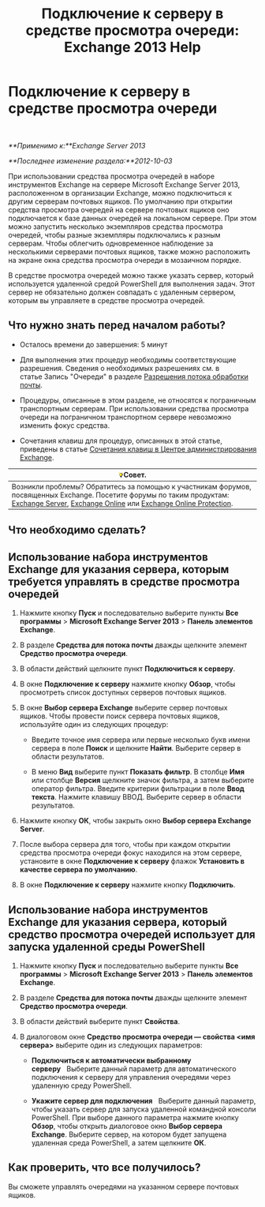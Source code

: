 ﻿---
title: 'Подключение к серверу в средстве просмотра очереди: Exchange 2013 Help'
TOCTitle: Подключение к серверу в средстве просмотра очереди
ms:assetid: 6c1ad574-9ab5-4dcc-9398-ec10eca4fd11
ms:mtpsurl: https://technet.microsoft.com/ru-ru/library/Aa998669(v=EXCHG.150)
ms:contentKeyID: 50488192
ms.date: 04/30/2018
mtps_version: v=EXCHG.150
ms.translationtype: HT
---

# Подключение к серверу в средстве просмотра очереди

 

_**Применимо к:**Exchange Server 2013_

_**Последнее изменение раздела:**2012-10-03_

При использовании средства просмотра очередей в наборе инструментов Exchange на сервере Microsoft Exchange Server 2013, расположенном в организации Exchange, можно подключиться к другим серверам почтовых ящиков. По умолчанию при открытии средства просмотра очередей на сервере почтовых ящиков оно подключается к базе данных очередей на локальном сервере. При этом можно запустить несколько экземпляров средства просмотра очередей, чтобы разные экземпляры подключались к разным серверам. Чтобы облегчить одновременное наблюдение за несколькими серверами почтовых ящиков, также можно расположить на экране окна средства просмотра очереди в мозаичном порядке.

В средстве просмотра очередей можно также указать сервер, который используется удаленной средой PowerShell для выполнения задач. Этот сервер не обязательно должен совпадать с удаленным сервером, которым вы управляете в средстве просмотра очередей.

## Что нужно знать перед началом работы?

  - Осталось времени до завершения: 5 минут

  - Для выполнения этих процедур необходимы соответствующие разрешения. Сведения о необходимых разрешениях см. в статье Запись "Очереди" в разделе [Разрешения потока обработки почты](mail-flow-permissions-exchange-2013-help.md).

  - Процедуры, описанные в этом разделе, не относятся к пограничным транспортным серверам. При использовании средства просмотра очереди на пограничном транспортном сервере невозможно изменить фокус средства.

  - Сочетания клавиш для процедур, описанных в этой статье, приведены в статье [Сочетания клавиш в Центре администрирования Exchange](keyboard-shortcuts-in-the-exchange-admin-center-exchange-online-protection-help.md).

<table>
<thead>
<tr class="header">
<th><img src="images/Bb124558.tip(EXCHG.150).gif" title="Совет" alt="Совет" />Совет.</th>
</tr>
</thead>
<tbody>
<tr class="odd">
<td>Возникли проблемы? Обратитесь за помощью к участникам форумов, посвященных Exchange. Посетите форумы по таким продуктам: <a href="https://go.microsoft.com/fwlink/p/?linkid=60612">Exchange Server</a>, <a href="https://go.microsoft.com/fwlink/p/?linkid=267542">Exchange Online</a> или <a href="https://go.microsoft.com/fwlink/p/?linkid=285351">Exchange Online Protection</a>.</td>
</tr>
</tbody>
</table>


## Что необходимо сделать?

## Использование набора инструментов Exchange для указания сервера, которым требуется управлять в средстве просмотра очередей

1.  Нажмите кнопку **Пуск** и последовательно выберите пункты **Все программы** \> **Microsoft Exchange Server 2013** \> **Панель элементов Exchange**.

2.  В разделе **Средства для потока почты** дважды щелкните элемент **Средство просмотра очереди**.

3.  В области действий щелкните пункт **Подключиться к серверу**.

4.  В окне **Подключение к серверу** нажмите кнопку **Обзор**, чтобы просмотреть список доступных серверов почтовых ящиков.

5.  В окне **Выбор сервера Exchange** выберите сервер почтовых ящиков. Чтобы провести поиск сервера почтовых ящиков, используйте один из следующих процедур:
    
      - Введите точное имя сервера или первые несколько букв имени сервера в поле **Поиск** и щелкните **Найти**. Выберите сервер в области результатов.
    
      - В меню **Вид** выберите пункт **Показать фильтр**. В столбце **Имя** или столбце **Версия** щелкните значок фильтра, а затем выберите оператор фильтра. Введите критерии фильтрации в поле **Ввод текста**. Нажмите клавишу ВВОД. Выберите сервер в области результатов.

6.  Нажмите кнопку **ОК**, чтобы закрыть окно **Выбор сервера Exchange Server**.

7.  После выбора сервера для того, чтобы при каждом открытии средства просмотра очереди фокус находился на этом сервере, установите в окне **Подключение к серверу** флажок **Установить в качестве сервера по умолчанию**.

8.  В окне **Подключение к серверу** нажмите кнопку **Подключить**.

## Использование набора инструментов Exchange для указания сервера, который средство просмотра очередей использует для запуска удаленной среды PowerShell

1.  Нажмите кнопку **Пуск** и последовательно выберите пункты **Все программы** \> **Microsoft Exchange Server 2013** \> **Панель элементов Exchange**.

2.  В разделе **Средства для потока почты** дважды щелкните элемент **Средство просмотра очереди**.

3.  В области действий выберите пункт **Свойства**.

4.  В диалоговом окне **Средство просмотра очереди — свойства \<имя сервера\>** выберите один из следующих параметров:
    
      - **Подключиться к автоматически выбранному серверу**   Выберите данный параметр для автоматического подключения к серверу для управления очередями через удаленную среду PowerShell.
    
      - **Укажите сервер для подключения**   Выберите данный параметр, чтобы указать сервер для запуска удаленной командной консоли PowerShell. При выборе данного параметра нажмите кнопку **Обзор**, чтобы открыть диалоговое окно **Выбор сервера Exchange**. Выберите сервер, на котором будет запущена удаленная среда PowerShell, а затем щелкните **ОК**.

## Как проверить, что все получилось?

Вы сможете управлять очередями на указанном сервере почтовых ящиков.

